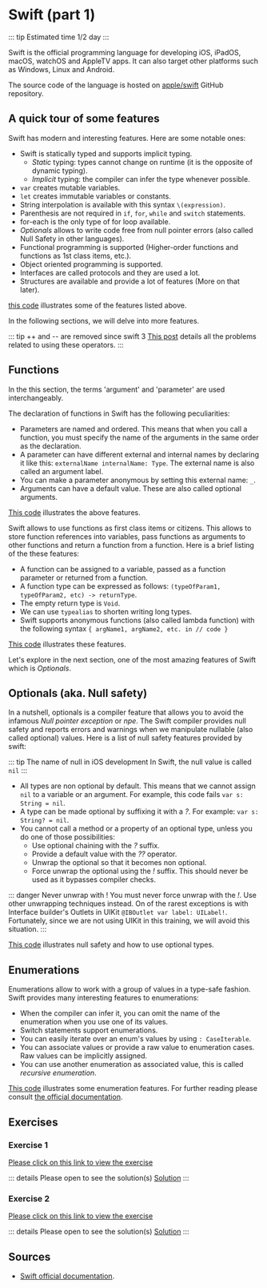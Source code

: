 # Swift (part 1)

::: tip Estimated time
1/2 day
:::

Swift is the official programming language for developing iOS, iPadOS, macOS, watchOS and AppleTV apps.
It can also target other platforms such as Windows, Linux and Android.

The source code of the language is hosted on [apple/swift](https://github.com/apple/swift) GitHub repository.

## A quick tour of some features

Swift has modern and interesting features. Here are some notable ones:

- Swift is statically typed and supports implicit typing.
  - *Static* typing: types cannot change on runtime (it is the opposite of dynamic typing).
  - *Implicit* typing: the compiler can infer the type whenever possible.
- `var` creates mutable variables.
- `let` creates immutable variables or constants.
- String interpolation is available with this syntax `\(expression)`.
- Parenthesis are not required in `if`, `for`, `while` and `switch` statements.
- for-each is the only type of for loop available.
- *Optionals* allows to write code free from null pointer errors (also called Null Safety in other languages).
- Functional programming is supported (Higher-order functions and functions as 1st class items, etc.).
- Object oriented programming is supported.
- Interfaces are called protocols and they are used a lot.
- Structures are available and provide a lot of features (More on that later).

[this code](https://swiftfiddle.com/lupxhfuqjrdknpibphp6htt54a) illustrates some of the features listed above.

In the following sections, we will delve into more features.

::: tip ++ and -- are removed since swift 3
[This post](https://github.com/apple/swift-evolution/blob/master/proposals/0004-remove-pre-post-inc-decrement.md) details all the problems related to using these operators.
:::

## Functions

In the this section, the terms 'argument' and 'parameter' are used interchangeably.

The declaration of functions in Swift has the following peculiarities:

- Parameters are named and ordered. This means that when you call a function, you must specify the name of the arguments in the same order as the declaration.
- A parameter can have different external and internal names by declaring it like this: `externalName internalName: Type`. The external name is also called an argument label.
- You can make a parameter anonymous by setting this external name: `_`.
- Arguments can have a default value. These are also called optional arguments.

[This code](https://swiftfiddle.com/690a3e3bbe580f524f72358ccdb696da) illustrates the above features.

Swift allows to use functions as first class items or citizens.
This allows to store function references into variables, pass functions as arguments to other functions and return a function from a function.
Here is a brief listing of the these features:

- A function can be assigned to a variable, passed as a function parameter or returned from a function.
- A function type can be expressed as follows: `(typeOfParam1, typeOfParam2, etc) -> returnType`.
- The empty return type is `Void`.
- We can use `typealias` to shorten writing long types.
- Swift supports anonymous functions (also called lambda function) with the following syntax `{ argName1, argName2, etc. in // code }`

[This code](https://swiftfiddle.com/5d6b837c869bf23615376bc4cc70bcd1) illustrates these features.

Let's explore in the next section, one of the most amazing features of Swift which is *Optionals*.

## Optionals (aka. Null safety)

In a nutshell, optionals is a compiler feature that allows you to avoid the infamous *Null pointer exception* or *npe*.
The Swift compiler provides null safety and reports errors and warnings when we manipulate nullable (also called optional) values.
Here is a list of null safety features provided by swift:

::: tip The name of null in iOS development
In Swift, the null value is called `nil`
:::

- All types are non optional by default. This means that we cannot assign `nil` to a variable or an argument. For example, this code fails `var s: String = nil`.
- A type can be made optional by suffixing it with a *?*. For example: `var s: String? = nil`.
- You cannot call a method or a property of an optional type, unless you do one of those possibilities:
  - Use optional chaining with the *?* suffix.
  - Provide a default value with the *??* operator.
  - Unwrap the optional so that it becomes non optional.
  - Force unwrap the optional using the *!* suffix. This should never be used as it bypasses compiler checks.

::: danger Never unwrap with !
You must never force unwrap with the *!*.
Use other unwrapping techniques instead.
On of the rarest exceptions is with Interface builder's Outlets in UIKit `@IBOutlet var label: UILabel!`.
Fortunately, since we are not using UIKit in this training, we will avoid this situation.
:::

[This code](https://swiftfiddle.com/fa7ad8713475c04666462236db939857) illustrates null safety and how to use optional types.

## Enumerations

Enumerations allow to work with a group of values in a type-safe fashion. Swift provides many interesting features to enumerations:

- When the compiler can infer it, you can omit the name of the enumeration when you use one of its values.
- Switch statements support enumerations.
- You can easily iterate over an enum's values by using `: CaseIterable`.
- You can associate values or provide a raw value to enumeration cases. Raw values can be implicitly assigned.
- You can use another enumeration as associated value, this is called *recursive enumeration*.

[This code](https://swiftfiddle.com/d508deb3493e9b572eaf00891c91d8f0) illustrates some enumeration features. For further reading please consult [the official documentation](https://docs.swift.org/swift-book/LanguageGuide/Enumerations.html).

## Exercises

### Exercise 1

[Please click on this link to view the exercise](https://swiftfiddle.com/6a40668c99d1e2cf079be7525548ca60)

::: details Please open to see the solution(s)
[Solution](https://swiftfiddle.com/4e97fc9476694424b0fbab6dd8118c35)
:::

### Exercise 2

[Please click on this link to view the exercise](https://swiftfiddle.com/0e980f44cf6855c63f3a9ce772872dde)

::: details Please open to see the solution(s)
[Solution](https://swiftfiddle.com/1bb9a747f719e0f35ca470c079a1e453)
:::

## Sources

- [Swift official documentation](https://docs.swift.org).
